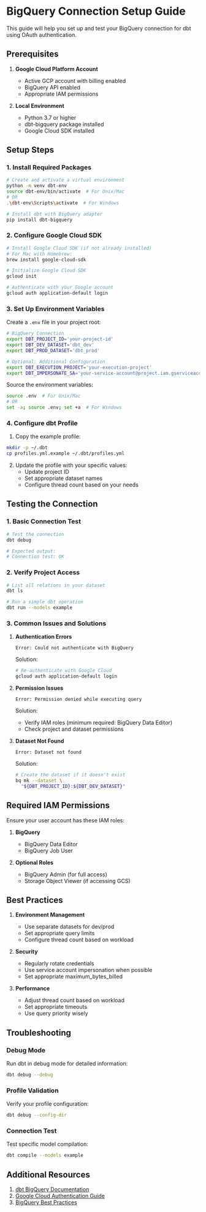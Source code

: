 # BigQuery Connection Setup Guide

This guide will help you set up and test your BigQuery connection for dbt using OAuth authentication.

## Prerequisites

1. **Google Cloud Platform Account**
   - Active GCP account with billing enabled
   - BigQuery API enabled
   - Appropriate IAM permissions

2. **Local Environment**
   - Python 3.7 or higher
   - dbt-bigquery package installed
   - Google Cloud SDK installed

## Setup Steps

### 1. Install Required Packages

```bash
# Create and activate a virtual environment
python -m venv dbt-env
source dbt-env/bin/activate  # For Unix/Mac
# OR
.\dbt-env\Scripts\activate  # For Windows

# Install dbt with BigQuery adapter
pip install dbt-bigquery
```

### 2. Configure Google Cloud SDK

```bash
# Install Google Cloud SDK (if not already installed)
# For Mac with Homebrew:
brew install google-cloud-sdk

# Initialize Google Cloud SDK
gcloud init

# Authenticate with your Google account
gcloud auth application-default login
```

### 3. Set Up Environment Variables

Create a `.env` file in your project root:

```bash
# BigQuery Connection
export DBT_PROJECT_ID='your-project-id'
export DBT_DEV_DATASET='dbt_dev'
export DBT_PROD_DATASET='dbt_prod'

# Optional: Additional Configuration
export DBT_EXECUTION_PROJECT='your-execution-project'
export DBT_IMPERSONATE_SA='your-service-account@project.iam.gserviceaccount.com'
```

Source the environment variables:
```bash
source .env  # For Unix/Mac
# OR
set -a; source .env; set +a  # For Windows
```

### 4. Configure dbt Profile

1. Copy the example profile:
```bash
mkdir -p ~/.dbt
cp profiles.yml.example ~/.dbt/profiles.yml
```

2. Update the profile with your specific values:
   - Update project ID
   - Set appropriate dataset names
   - Configure thread count based on your needs

## Testing the Connection

### 1. Basic Connection Test

```bash
# Test the connection
dbt debug

# Expected output:
# Connection test: OK
```

### 2. Verify Project Access

```bash
# List all relations in your dataset
dbt ls

# Run a simple dbt operation
dbt run --models example
```

### 3. Common Issues and Solutions

1. **Authentication Errors**
   ```
   Error: Could not authenticate with BigQuery
   ```
   Solution:
   ```bash
   # Re-authenticate with Google Cloud
   gcloud auth application-default login
   ```

2. **Permission Issues**
   ```
   Error: Permission denied while executing query
   ```
   Solution:
   - Verify IAM roles (minimum required: BigQuery Data Editor)
   - Check project and dataset permissions

3. **Dataset Not Found**
   ```
   Error: Dataset not found
   ```
   Solution:
   ```bash
   # Create the dataset if it doesn't exist
   bq mk --dataset \
     "${DBT_PROJECT_ID}:${DBT_DEV_DATASET}"
   ```

## Required IAM Permissions

Ensure your user account has these IAM roles:

1. **BigQuery**
   - BigQuery Data Editor
   - BigQuery Job User

2. **Optional Roles**
   - BigQuery Admin (for full access)
   - Storage Object Viewer (if accessing GCS)

## Best Practices

1. **Environment Management**
   - Use separate datasets for dev/prod
   - Set appropriate query limits
   - Configure thread count based on workload

2. **Security**
   - Regularly rotate credentials
   - Use service account impersonation when possible
   - Set appropriate maximum_bytes_billed

3. **Performance**
   - Adjust thread count based on workload
   - Set appropriate timeouts
   - Use query priority wisely

## Troubleshooting

### Debug Mode
Run dbt in debug mode for detailed information:
```bash
dbt debug --debug
```

### Profile Validation
Verify your profile configuration:
```bash
dbt debug --config-dir
```

### Connection Test
Test specific model compilation:
```bash
dbt compile --models example
```

## Additional Resources

1. [dbt BigQuery Documentation](https://docs.getdbt.com/reference/warehouse-profiles/bigquery-profile)
2. [Google Cloud Authentication Guide](https://cloud.google.com/docs/authentication/getting-started)
3. [BigQuery Best Practices](https://cloud.google.com/bigquery/docs/best-practices-performance-overview)
